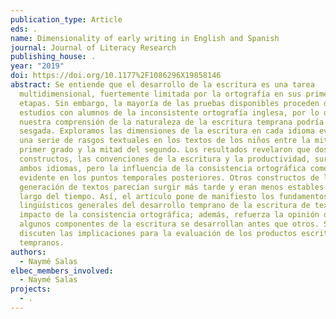 ```yaml
---
publication_type: Article
eds: .
name: Dimensionality of early writing in English and Spanish
journal: Journal of Literacy Research
publishing_house: .
year: "2019"
doi: https://doi.org/10.1177%2F1086296X19858146
abstract: Se entiende que el desarrollo de la escritura es una tarea
  multidimensional, fuertemente limitada por la ortografía en sus primeras
  etapas. Sin embargo, la mayoría de las pruebas disponibles proceden de
  estudios con alumnos de la inconsistente ortografía inglesa, por lo que
  nuestra comprensión de la naturaleza de la escritura temprana podría estar muy
  sesgada. Exploramos las dimensiones de la escritura en cada idioma evaluando
  una serie de rasgos textuales en los textos de los niños entre la mitad del
  primer grado y la mitad del segundo. Los resultados revelaron que dos
  constructos, las convenciones de la escritura y la productividad, surgieron en
  ambos idiomas, pero la influencia de la consistencia ortográfica comenzó a ser
  evidente en los puntos temporales posteriores. Otros constructos de la
  generación de textos parecían surgir más tarde y eran menos estables a lo
  largo del tiempo. Así, el artículo pone de manifiesto los fundamentos
  lingüísticos generales del desarrollo temprano de la escritura de textos y el
  impacto de la consistencia ortográfica; además, refuerza la opinión de que
  algunos componentes de la escritura se desarrollan antes que otros. Se
  discuten las implicaciones para la evaluación de los productos escritos
  tempranos.
authors:
  - Naymé Salas
elbec_members_involved:
  - Naymé Salas
projects:
  - .
---
```

